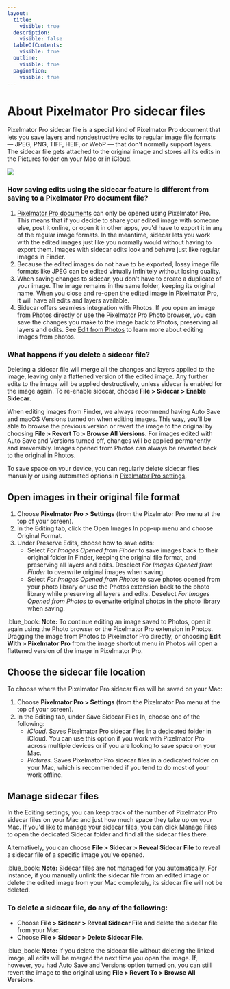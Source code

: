 ```yaml
---
layout:
  title:
    visible: true
  description:
    visible: false
  tableOfContents:
    visible: true
  outline:
    visible: true
  pagination:
    visible: true
---
```


# About Pixelmator Pro sidecar files

Pixelmator Pro sidecar file is a special kind of Pixelmator Pro document that lets you save layers and nondestructive edits to regular image file formats — JPEG, PNG, TIFF, HEIF, or WebP — that don't normally support layers. The sidecar file gets attached to the original image and stores all its edits in the Pictures folder on your Mac or in iCloud.

![](https://help.pixelmator.com/pixelmator-pro/3.5/assets/English/1677169679000.jpeg)

### How saving edits using the sidecar feature is different from saving to a Pixelmator Pro document file?

1. [Pixelmator Pro documents](about-the-pixelmator-pro-file-format.md) can only be opened using Pixelmator Pro. This means that if you decide to share your edited image with someone else, post it online, or open it in other apps, you'd have to export it in any of the regular image formats. In the meantime, sidecar lets you work with the edited images just like you normally would without having to export them. Images with sidecar edits look and behave just like regular images in Finder.
2. Because the edited images do not have to be exported, lossy image file formats like JPEG can be edited virtually infinitely without losing quality.
3. When saving changes to sidecar, you don't have to create a duplicate of your image. The image remains in the same folder, keeping its original name. When you close and re-open the edited image in Pixelmator Pro, it will have all edits and layers available.
4. Sidecar offers seamless integration with Photos. If you open an image from Photos directly or use the Pixelmator Pro Photo browser, you can save the changes you make to the image back to Photos, preserving all layers and edits. See [Edit from Photos](edit-from-photos.md) to learn more about editing images from photos.

### What happens if you delete a sidecar file?

Deleting a sidecar file will merge all the changes and layers applied to the image, leaving only a flattened version of the edited image. Any further edits to the image will be applied destructively, unless sidecar is enabled for the image again. To re-enable sidecar, choose **File > Sidecar > Enable Sidecar**.

When editing images from Finder, we always recommend having Auto Save and macOS Versions turned on when editing images. This way, you'll be able to browse the previous version or revert the image to the original by choosing **File > Revert To > Browse All Versions**. For images edited with Auto Save and Versions turned off, changes will be applied permanently and irreversibly. Images opened from Photos can always be reverted back to the original in Photos.

To save space on your device, you can regularly delete sidecar files manually or using automated options in [Pixelmator Pro settings](../pixelmator-pro-basics/pixelmator-pro-settings/).

## Open images in their original file format

1. Choose **Pixelmator Pro > Settings** (from the Pixelmator Pro menu at the top of your screen).
2. In the Editing tab, click the Open Images In pop-up menu and choose Original Format.
3. Under Preserve Edits, choose how to save edits:
   * Select _For Images Opened from Finder_ to save images back to their original folder in Finder, keeping the original file format, and preserving all layers and edits. Deselect _For Images Opened from Finder_ to overwrite original images when saving.
   * Select _For Images Opened from Photos_ to save photos opened from your photo library or use the Photos extension back to the photo library while preserving all layers and edits. Deselect _For Images Opened from Photos_ to overwrite original photos in the photo library when saving.

:blue\_book: **Note:** To continue editing an image saved to Photos, open it again using the Photo browser or the Pixelmator Pro extension in Photos. Dragging the image from Photos to Pixelmator Pro directly, or choosing **Edit With > Pixelmator Pro** from the image shortcut menu in Photos will open a flattened version of the image in Pixelmator Pro.

## Choose the sidecar file location

To choose where the Pixelmator Pro sidecar files will be saved on your Mac:

1. Choose **Pixelmator Pro > Settings** (from the Pixelmator Pro menu at the top of your screen).
2. In the Editing tab, under Save Sidecar Files In, choose one of the following:
   * _iCloud_. Saves Pixelmator Pro sidecar files in a dedicated folder in iCloud. You can use this option if you work with Pixelmator Pro across multiple devices or if you are looking to save space on your Mac.
   * _Pictures_. Saves Pixelmator Pro sidecar files in a dedicated folder on your Mac, which is recommended if you tend to do most of your work offline.

## Manage sidecar files

In the Editing settings, you can keep track of the number of Pixelmator Pro sidecar files on your Mac and just how much space they take up on your Mac. If you'd like to manage your sidecar files, you can click Manage Files to open the dedicated Sidecar folder and find all the sidecar files there.

Alternatively, you can choose **File > Sidecar > Reveal Sidecar File** to reveal a sidecar file of a specific image you've opened.

:blue\_book: **Note:** Sidecar files are not managed for you automatically. For instance, if you manually unlink the sidecar file from an edited image or delete the edited image from your Mac completely, its sidecar file will not be deleted.

### To delete a sidecar file, do any of the following:

* Choose **File > Sidecar > Reveal Sidecar File** and delete the sidecar file from your Mac.
* Choose **File > Sidecar > Delete Sidecar File**.

:blue\_book: **Note:** If you delete the sidecar file without deleting the linked image, all edits will be merged the next time you open the image. If, however, you had Auto Save and Versions option turned on, you can still revert the image to the original using **File > Revert To > Browse All Versions**.
